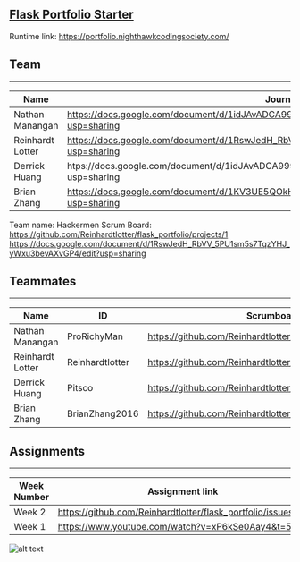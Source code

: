 ## [Flask Portfolio Starter](https://nighthawkcodingsociety.com/projectsearch/details/Flask%20Portfolio%20Starter)
Runtime link: https://portfolio.nighthawkcodingsociety.com/

## Team
---------------------------------------
| Name             | Journal          
| ---------------- | ------------------------------------------------------------------------------------------------ |
| Nathan Manangan  | https://docs.google.com/document/d/1idJAvADCA999Sjsmv-bFHnBBsa4b5_uENYpmctUlBRE/edit?usp=sharing |
| Reinhardt Lotter | https://docs.google.com/document/d/1RswJedH_RbVV_5PU1sm5s7TqzYHJ_yWxu3bevAXvGP4/edit?usp=sharing |
| Derrick Huang    | htps://docs.google.com/document/d/1idJAvADCA999Sjsmv-bFHnBBsa4b5_uENYpmctUlBRE/edit?usp=sharing  |
| Brian Zhang      | https://docs.google.com/document/d/1KV3UE5QOkHorjQMKIpeUL6d1Ptxy_qY4MGuTyJsKths/edit?usp=sharing |

Team name: Hackermen
Scrum Board: https://github.com/Reinhardtlotter/flask_portfolio/projects/1
https://docs.google.com/document/d/1RswJedH_RbVV_5PU1sm5s7TqzYHJ_yWxu3bevAXvGP4/edit?usp=sharing

## Teammates
---------------------------------------
| Name             | ID              | Scrumboard                                                    | Commits  | Profile          |
| ---------------- | --------------- | ------------------------------------------------------------- | -------- | ---------------- |
| Nathan Manangan  | ProRichyMan     | https://github.com/Reinhardtlotter/flask_portfolio/projects/1 |          | @ProRichyMan     |
| Reinhardt Lotter | Reinhardtlotter | https://github.com/Reinhardtlotter/flask_portfolio/projects/1 |          | @Reinhardtlotter |
| Derrick Huang    | Pitsco          | https://github.com/Reinhardtlotter/flask_portfolio/projects/1 |          | @Pitsco          |
| Brian Zhang      | BrianZhang2016  | https://github.com/Reinhardtlotter/flask_portfolio/projects/1 |          | @BrianZhang2016  |


## Assignments
---------------------------------------
| Week Number   | Assignment link                                              |
| ------------- | -------------------------------------------------------------| 
| Week 2        | https://github.com/Reinhardtlotter/flask_portfolio/issues/18 | 
| Week 1        | https://www.youtube.com/watch?v=xP6kSe0Aay4&t=5s             |



![alt text](image.jpg)
